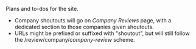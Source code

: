 Plans and to-dos for the site.

- Company shoutouts will go on *Company Reviews* page, with a dedicated section to those companies given shoutouts.
- URLs might be prefixed or suffixed with "shoutout", but will still follow the /review/company/*company-review* scheme.
